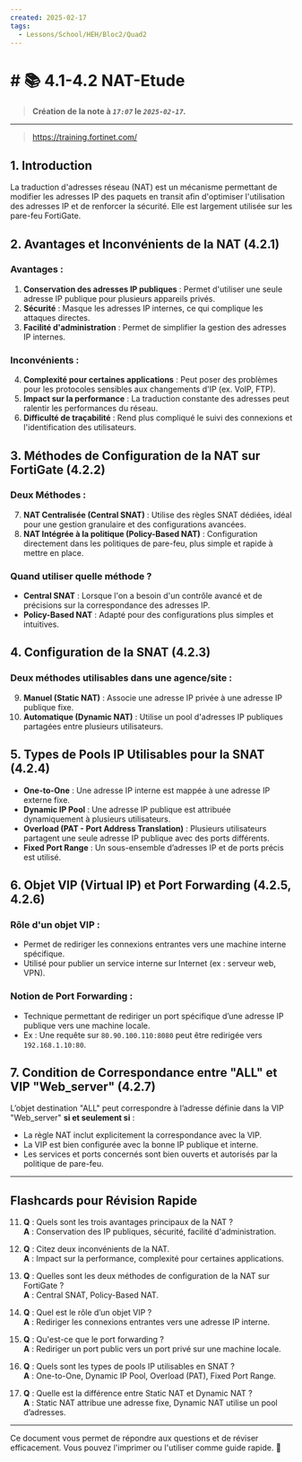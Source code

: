 ```yaml
---
created: 2025-02-17
tags:
  - Lessons/School/HEH/Bloc2/Quad2
---
```

	
# # 📚  4.1-4.2 NAT-Etude
> **Création de la note à *`17:07`* le *`2025-02-17`.***
---

>https://training.fortinet.com/

## 1. Introduction

La traduction d'adresses réseau (NAT) est un mécanisme permettant de modifier les adresses IP des paquets en transit afin d'optimiser l'utilisation des adresses IP et de renforcer la sécurité. Elle est largement utilisée sur les pare-feu FortiGate.

## 2. Avantages et Inconvénients de la NAT (4.2.1)

### **Avantages** :

1. **Conservation des adresses IP publiques** : Permet d'utiliser une seule adresse IP publique pour plusieurs appareils privés.
2. **Sécurité** : Masque les adresses IP internes, ce qui complique les attaques directes.
3. **Facilité d'administration** : Permet de simplifier la gestion des adresses IP internes.

### **Inconvénients** :

4. **Complexité pour certaines applications** : Peut poser des problèmes pour les protocoles sensibles aux changements d'IP (ex. VoIP, FTP).
5. **Impact sur la performance** : La traduction constante des adresses peut ralentir les performances du réseau.
6. **Difficulté de traçabilité** : Rend plus compliqué le suivi des connexions et l'identification des utilisateurs.

## 3. Méthodes de Configuration de la NAT sur FortiGate (4.2.2)

### **Deux Méthodes** :

7. **NAT Centralisée (Central SNAT)** : Utilise des règles SNAT dédiées, idéal pour une gestion granulaire et des configurations avancées.
8. **NAT Intégrée à la politique (Policy-Based NAT)** : Configuration directement dans les politiques de pare-feu, plus simple et rapide à mettre en place.

### **Quand utiliser quelle méthode ?**

- **Central SNAT** : Lorsque l'on a besoin d'un contrôle avancé et de précisions sur la correspondance des adresses IP.
- **Policy-Based NAT** : Adapté pour des configurations plus simples et intuitives.

## 4. Configuration de la SNAT (4.2.3)

### **Deux méthodes utilisables dans une agence/site** :

9. **Manuel (Static NAT)** : Associe une adresse IP privée à une adresse IP publique fixe.
10. **Automatique (Dynamic NAT)** : Utilise un pool d'adresses IP publiques partagées entre plusieurs utilisateurs.

## 5. Types de Pools IP Utilisables pour la SNAT (4.2.4)

- **One-to-One** : Une adresse IP interne est mappée à une adresse IP externe fixe.
- **Dynamic IP Pool** : Une adresse IP publique est attribuée dynamiquement à plusieurs utilisateurs.
- **Overload (PAT - Port Address Translation)** : Plusieurs utilisateurs partagent une seule adresse IP publique avec des ports différents.
- **Fixed Port Range** : Un sous-ensemble d’adresses IP et de ports précis est utilisé.

## 6. Objet VIP (Virtual IP) et Port Forwarding (4.2.5, 4.2.6)

### **Rôle d'un objet VIP** :

- Permet de rediriger les connexions entrantes vers une machine interne spécifique.
- Utilisé pour publier un service interne sur Internet (ex : serveur web, VPN).

### **Notion de Port Forwarding** :

- Technique permettant de rediriger un port spécifique d’une adresse IP publique vers une machine locale.
- Ex : Une requête sur `80.90.100.110:8080` peut être redirigée vers `192.168.1.10:80`.

## 7. Condition de Correspondance entre "ALL" et VIP "Web_server" (4.2.7)

L’objet destination "ALL" peut correspondre à l’adresse définie dans la VIP "Web_server" **si et seulement si** :

- La règle NAT inclut explicitement la correspondance avec la VIP.
- La VIP est bien configurée avec la bonne IP publique et interne.
- Les services et ports concernés sont bien ouverts et autorisés par la politique de pare-feu.

---

## **Flashcards pour Révision Rapide**

11. **Q** : Quels sont les trois avantages principaux de la NAT ?  
    **A** : Conservation des IP publiques, sécurité, facilité d'administration.
    
12. **Q** : Citez deux inconvénients de la NAT.  
    **A** : Impact sur la performance, complexité pour certaines applications.
    
13. **Q** : Quelles sont les deux méthodes de configuration de la NAT sur FortiGate ?  
    **A** : Central SNAT, Policy-Based NAT.
    
14. **Q** : Quel est le rôle d’un objet VIP ?  
    **A** : Rediriger les connexions entrantes vers une adresse IP interne.
    
15. **Q** : Qu'est-ce que le port forwarding ?  
    **A** : Rediriger un port public vers un port privé sur une machine locale.
    
16. **Q** : Quels sont les types de pools IP utilisables en SNAT ?  
    **A** : One-to-One, Dynamic IP Pool, Overload (PAT), Fixed Port Range.
    
17. **Q** : Quelle est la différence entre Static NAT et Dynamic NAT ?  
    **A** : Static NAT attribue une adresse fixe, Dynamic NAT utilise un pool d’adresses.
    

---

Ce document vous permet de répondre aux questions et de réviser efficacement. Vous pouvez l'imprimer ou l'utiliser comme guide rapide. 🚀
